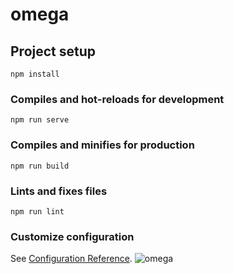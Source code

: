 # omega

## Project setup
```
npm install
```

### Compiles and hot-reloads for development
```
npm run serve
```

### Compiles and minifies for production
```
npm run build
```

### Lints and fixes files
```
npm run lint
```

### Customize configuration
See [Configuration Reference](https://cli.vuejs.org/config/).
![omega](https://user-images.githubusercontent.com/78202370/151009494-ffc5dd9a-7f13-48d6-b8ca-a78b85d2b28f.png)
